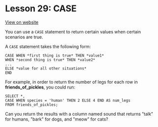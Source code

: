 # Lesson 29: CASE

[View on website](https://www.sql-easy.com/case#google_vignette)

You can use a `CASE` statement to return certain values when certain scenarios are true.

A `CASE` statement takes the following form:

```
CASE WHEN *first thing is true* THEN *value1*
WHEN *second thing is true* THEN *value2*
...
ELSE *value for all other situations*
END
```

For example, in order to return the number of legs for each row in **friends_of_pickles**, you could run:
```
SELECT *,
CASE WHEN species = 'human' THEN 2 ELSE 4 END AS num_legs
FROM friends_of_pickles;
```

Can you return the results with a column named sound that returns "talk" for humans, "bark" for dogs, and "meow" for cats?